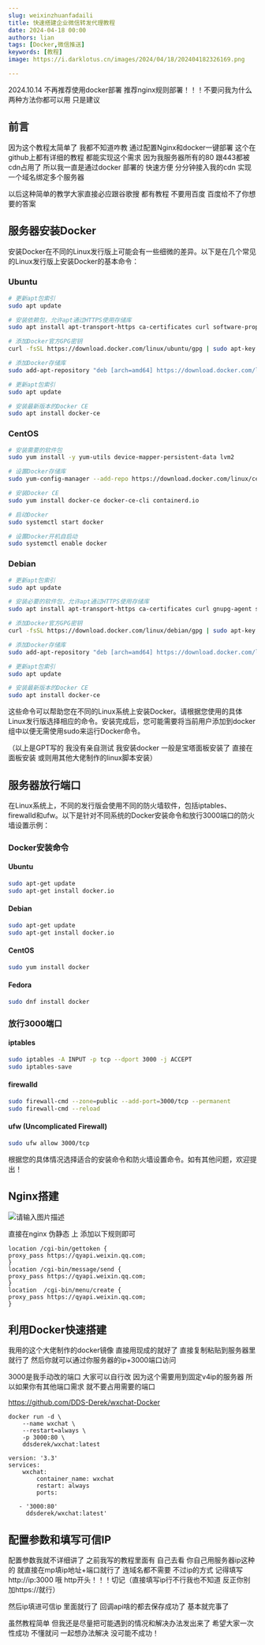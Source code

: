 ```yaml
---
slug: weixinzhuanfadaili
title: 快速搭建企业微信转发代理教程
date: 2024-04-18 00:00
authors: lian
tags: [Docker,微信推送]
keywords: [教程]
image: https://i.darklotus.cn/images/2024/04/18/202404182326169.png

---
```




2024.10.14 不再推荐使用docker部署 推荐nginx规则部署！！！不要问我为什么 两种方法你都可以用 只是建议

<!-- truncate -->

## 前言

因为这个教程太简单了 我都不知道咋教 通过配置Nginx和docker一键部署 这个在github上都有详细的教程 都能实现这个需求 因为我服务器所有的80 跟443都被cdn占用了 所以我一直是通过docker 部署的 快速方便 分分钟接入我的cdn 实现一个域名绑定多个服务器

以后这种简单的教学大家直接必应跟谷歌搜 都有教程 不要用百度 百度给不了你想要的答案

## 服务器安装Docker

安装Docker在不同的Linux发行版上可能会有一些细微的差异。以下是在几个常见的Linux发行版上安装Docker的基本命令：

### Ubuntu

```bash
# 更新apt包索引
sudo apt update

# 安装依赖包，允许apt通过HTTPS使用存储库
sudo apt install apt-transport-https ca-certificates curl software-properties-common

# 添加Docker官方GPG密钥
curl -fsSL https://download.docker.com/linux/ubuntu/gpg | sudo apt-key add -

# 添加Docker存储库
sudo add-apt-repository "deb [arch=amd64] https://download.docker.com/linux/ubuntu $(lsb_release -cs) stable"

# 更新apt包索引
sudo apt update

# 安装最新版本的Docker CE
sudo apt install docker-ce
```

### CentOS

```bash
# 安装需要的软件包
sudo yum install -y yum-utils device-mapper-persistent-data lvm2

# 设置Docker存储库
sudo yum-config-manager --add-repo https://download.docker.com/linux/centos/docker-ce.repo

# 安装Docker CE
sudo yum install docker-ce docker-ce-cli containerd.io

# 启动Docker
sudo systemctl start docker

# 设置Docker开机自启动
sudo systemctl enable docker
```

### Debian

```bash
# 更新apt包索引
sudo apt update

# 安装必要的软件包，允许apt通过HTTPS使用存储库
sudo apt install apt-transport-https ca-certificates curl gnupg-agent software-properties-common

# 添加Docker官方GPG密钥
curl -fsSL https://download.docker.com/linux/debian/gpg | sudo apt-key add -

# 添加Docker存储库
sudo add-apt-repository "deb [arch=amd64] https://download.docker.com/linux/debian $(lsb_release -cs) stable"

# 更新apt包索引
sudo apt update

# 安装最新版本的Docker CE
sudo apt install docker-ce
```

这些命令可以帮助您在不同的Linux系统上安装Docker。请根据您使用的具体Linux发行版选择相应的命令。安装完成后，您可能需要将当前用户添加到docker组中以便无需使用sudo来运行Docker命令。

（以上是GPT写的 我没有亲自测试 我安装docker 一般是宝塔面板安装了 直接在面板安装 或则用其他大佬制作的linux脚本安装）

## 服务器放行端口

在Linux系统上，不同的发行版会使用不同的防火墙软件，包括iptables、firewalld和ufw。以下是针对不同系统的Docker安装命令和放行3000端口的防火墙设置示例：

### Docker安装命令

#### Ubuntu

```bash
sudo apt-get update
sudo apt-get install docker.io
```

#### Debian

```bash
sudo apt-get update
sudo apt-get install docker.io
```

#### CentOS

```bash
sudo yum install docker
```

#### Fedora

```bash
sudo dnf install docker
```

### 放行3000端口

#### iptables

```bash
sudo iptables -A INPUT -p tcp --dport 3000 -j ACCEPT
sudo iptables-save
```

#### firewalld

```bash
sudo firewall-cmd --zone=public --add-port=3000/tcp --permanent
sudo firewall-cmd --reload
```

#### ufw (Uncomplicated Firewall)

```bash
sudo ufw allow 3000/tcp
```

根据您的具体情况选择适合的安装命令和防火墙设置命令。如有其他问题，欢迎提出！

## Nginx搭建

![请输入图片描述](https://i.darklotus.cn/2024/kapjiu.webp)

直接在nginx 伪静态 上 添加以下规则即可


```
location /cgi-bin/gettoken {
proxy_pass https://qyapi.weixin.qq.com;
}
location /cgi-bin/message/send {
proxy_pass https://qyapi.weixin.qq.com;
}
location  /cgi-bin/menu/create {
proxy_pass https://qyapi.weixin.qq.com;
}
```


## 利用Docker快速搭建

我用的这个大佬制作的docker镜像 直接用现成的就好了 直接复制粘贴到服务器里就行了 然后你就可以通过你服务器的ip+3000端口访问

3000是我手动改的端口 大家可以自行改 因为这个需要用到固定v4ip的服务器 所以如果你有其他端口需求 就不要占用需要的端口

https://github.com/DDS-Derek/wxchat-Docker

```
docker run -d \
    --name wxchat \
    --restart=always \
    -p 3000:80 \
    ddsderek/wxchat:latest
```

```
version: '3.3'
services:
    wxchat:
        container_name: wxchat
        restart: always
        ports:

   - '3000:80'
     ddsderek/wxchat:latest'
```

## 配置参数和填写可信IP

配置参数我就不详细讲了 之前我写的教程里面有 自己去看 你自己用服务器ip这种的 就直接在mp填ip地址+端口就行了 连域名都不需要 不过ip的方式 记得填写 http://ip:3000 哦 http开头！！！切记（直接填写ip行不行我也不知道 反正你别加https://就行）

然后ip填进可信ip 里面就行了 回调api啥的都去保存成功了 基本就完事了

虽然教程简单 但我还是尽量把可能遇到的情况和解决办法发出来了 希望大家一次性成功 不懂就问 一起想办法解决 没可能不成功！
